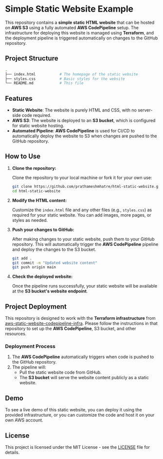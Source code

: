 # Simple Static Website Example

This repository contains a **simple static HTML website** that can be hosted on **AWS S3** using a fully automated **AWS CodePipeline** setup. The infrastructure for deploying this website is managed using **Terraform**, and the deployment pipeline is triggered automatically on changes to the GitHub repository.

## Project Structure

```bash
.
├── index.html           # The homepage of the static website
├── styles.css           # Basic styles for the website
└── README.md            # This file
```

## Features

- **Static Website**: The website is purely HTML and CSS, with no server-side code required.
- **AWS S3**: The website is deployed to an **S3 bucket**, which is configured for static website hosting.
- **Automated Pipeline**: **AWS CodePipeline** is used for CI/CD to automatically deploy the website to S3 when changes are pushed to the GitHub repository.

## How to Use

1. **Clone the repository:**

   Clone the repository to your local machine or fork it for your own use:

   ```bash
   git clone https://github.com/prathameshmhatre/html-static-website.git
   cd html-static-website
   ```

2. **Modify the HTML content:**

   Customize the `index.html` file and any other files (e.g., `styles.css`) as required for your static website. You can add images, more pages, or styles as needed.

3. **Push your changes to GitHub:**

   After making changes to your static website, push them to your GitHub repository. This will automatically trigger the **AWS CodePipeline** pipeline and deploy the changes to the S3 bucket.

   ```bash
   git add .
   git commit -m "Updated website content"
   git push origin main
   ```

4. **Check the deployed website:**

   Once the pipeline runs successfully, your static website will be available at the **S3 bucket's website endpoint**.

## Project Deployment

This repository is designed to work with the **Terraform infrastructure** from [aws-static-website-codepipeline-infra](https://github.com/prathameshmhatre/aws-static-website-codepipeline-infra). Please follow the instructions in that repository to set up the **AWS CodePipeline**, S3 bucket, and other resources.

### Deployment Process

1. The **AWS CodePipeline** automatically triggers when code is pushed to the GitHub repository.
2. The pipeline will:
   - Pull the static website code from GitHub.
   - The **S3 bucket** will serve the website content publicly as a static website.

## Demo

To see a live demo of this static website, you can deploy it using the provided infrastructure, or you can customize the code and host it on your own AWS account.

## License

This project is licensed under the MIT License - see the [LICENSE](LICENSE) file for details.
